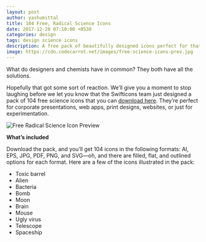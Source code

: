 ```yaml
---
layout: post
author: yashumittal
title: 104 Free, Radical Science Icons
date: 2017-12-28 07:10:00 +0530
categories: design
tags: design science icons
description: A free pack of beautifully designed icons perfect for that science-related app, website, or print project you're working on.
image: https://cdn.codecarrot.net/images/free-science-icons-prev.jpg
---
```


What do designers and chemists have in common? They both have all the solutions.

Hopefully that got some sort of reaction. We’ll give you a moment to stop laughing before we let you know that the Swifticons team just designed a pack of 104 free science icons that you can [download here](//www.instamojo.com/codecarrot/radical-science-icons/). They’re perfect for corporate presentations, web apps, print designs, websites, or just for experimentation.

![Free Radical Science Icon Preview](//cdn.codecarrot.net/images/free-science-icons-prev.jpg)

**What’s included**

Download the pack, and you’ll get 104 icons in the following formats: AI, EPS, JPG, PDF, PNG, and SVG—oh, and there are filled, flat, and outlined options for each format. Here are a few of the icons illustrated in the pack:

* Toxic barrel
* Alien
* Bacteria
* Bomb
* Moon
* Brain
* Mouse
* Ugly virus
* Telescope
* Spaceship
